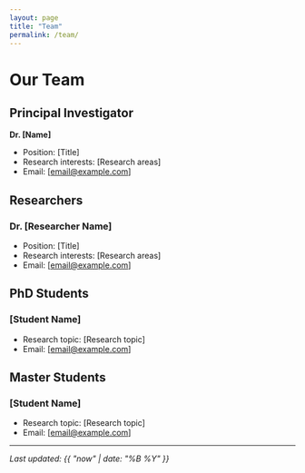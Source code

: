 ```yaml
---
layout: page
title: "Team"
permalink: /team/
---
```


# Our Team

## Principal Investigator
**Dr. [Name]**
- Position: [Title]
- Research interests: [Research areas]
- Email: [email@example.com]

## Researchers
### Dr. [Researcher Name]
- Position: [Title]
- Research interests: [Research areas]
- Email: [email@example.com]

## PhD Students
### [Student Name]
- Research topic: [Research topic]
- Email: [email@example.com]

## Master Students
### [Student Name]
- Research topic: [Research topic]
- Email: [email@example.com]

---

*Last updated: {{ "now" | date: "%B %Y" }}*